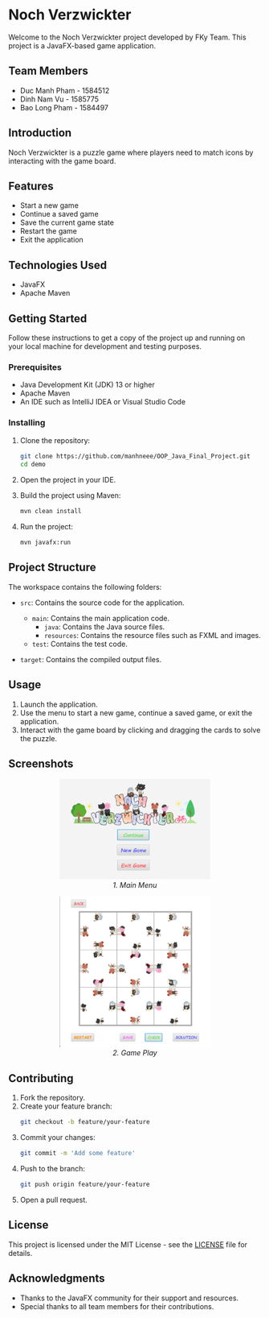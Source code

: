 # Noch Verzwickter

Welcome to the Noch Verzwickter project developed by FKy Team. This project is a JavaFX-based game application.

## Team Members

- Duc Manh Pham - 1584512
- Dinh Nam Vu - 1585775
- Bao Long Pham - 1584497

## Introduction

Noch Verzwickter is a puzzle game where players need to match icons by interacting with the game board.

## Features

- Start a new game
- Continue a saved game
- Save the current game state
- Restart the game
- Exit the application

## Technologies Used

- JavaFX
- Apache Maven

## Getting Started

Follow these instructions to get a copy of the project up and running on your local machine for development and testing purposes.

### Prerequisites

- Java Development Kit (JDK) 13 or higher
- Apache Maven
- An IDE such as IntelliJ IDEA or Visual Studio Code

### Installing

1. Clone the repository:
    ```sh
    git clone https://github.com/manhneee/OOP_Java_Final_Project.git
    cd demo
    ```

2. Open the project in your IDE.

3. Build the project using Maven:
    ```sh
    mvn clean install
    ```

4. Run the project:
    ```sh
    mvn javafx:run
    ```

## Project Structure

The workspace contains the following folders:

- `src`: Contains the source code for the application.
  - `main`: Contains the main application code.
    - `java`: Contains the Java source files.
    - `resources`: Contains the resource files such as FXML and images.
  - `test`: Contains the test code.

- `target`: Contains the compiled output files.

## Usage

1. Launch the application.
2. Use the menu to start a new game, continue a saved game, or exit the application.
3. Interact with the game board by clicking and dragging the cards to solve the puzzle.

## Screenshots

<p align="center">
  <img src="GUI/menu.png" alt="Main Menu" width="300">
  <br>
  <i>1. Main Menu</i>
</p>

<p align="center">
  <img src="GUI/gamePlay.png" alt="Game Play" width="300">
  <br>
  <i>2. Game Play</i>
</p>

## Contributing

1. Fork the repository.
2. Create your feature branch:
    ```sh
    git checkout -b feature/your-feature
    ```
3. Commit your changes:
    ```sh
    git commit -m 'Add some feature'
    ```
4. Push to the branch:
    ```sh
    git push origin feature/your-feature
    ```
5. Open a pull request.

## License

This project is licensed under the MIT License - see the [LICENSE](/LICENSE) file for details.

## Acknowledgments

- Thanks to the JavaFX community for their support and resources.
- Special thanks to all team members for their contributions.